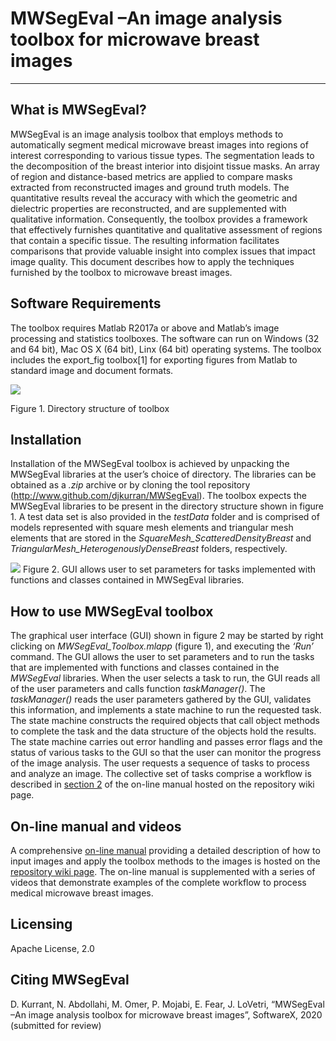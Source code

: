 # MWSegEval –An image analysis toolbox for microwave breast images

***

## What is MWSegEval?

MWSegEval is an image analysis toolbox that employs methods to automatically segment medical microwave breast images into regions of interest corresponding to various tissue types. The segmentation leads to the decomposition of the breast interior into disjoint tissue masks. An array of region and distance-based metrics are applied to compare masks extracted from reconstructed images and ground truth models. The quantitative results reveal the accuracy with which the geometric and dielectric properties are reconstructed, and are supplemented with qualitative information. Consequently, the toolbox provides a framework that effectively furnishes quantitative and qualitative assessment of regions that contain a specific tissue. The resulting information facilitates comparisons that provide valuable insight into complex issues that impact image quality. This document describes how to apply the techniques furnished by the toolbox to microwave breast images.

## Software Requirements

The toolbox requires Matlab R2017a or above and Matlab’s image processing and statistics toolboxes. The software can run on Windows (32 and 64 bit), Mac OS X (64 bit), Linx (64 bit) operating systems. The toolbox includes the export_fig toolbox[1] for exporting figures from Matlab to standard image and document formats.

![](https://github.com/djkurran/MWSegEval/blob/main/figures/figureReadMe_1.png)

Figure 1. Directory structure of toolbox

## Installation

Installation of the MWSegEval toolbox is achieved by unpacking the MWSegEval libraries at the user’s choice of directory. The libraries can be obtained as a *.zip* archive or by cloning the tool repository (http://www.github.com/djkurran/MWSegEval). The toolbox expects the MWSegEval libraries to be present in the directory structure shown in figure 1. A test data set is also provided in the *testData* folder and is comprised of models represented with square mesh elements and triangular mesh elements that are stored in the *SquareMesh_ScatteredDensityBreast* and *TriangularMesh_HeterogenouslyDenseBreast* folders, respectively.

![](https://github.com/djkurran/MWSegEval/blob/main/figures/figure2.png)
Figure 2. GUI allows user to set parameters for tasks implemented with functions and classes contained in MWSegEval libraries.

## How to use MWSegEval toolbox

The graphical user interface (GUI) shown in figure 2 may be started by right clicking on *MWSegEval_Toolbox.mlapp* (figure 1), and executing the *‘Run’* command. The GUI allows the user to set parameters and to run the tasks that are implemented with functions and classes contained in the *MWSegEval* libraries. When the user selects a task to run, the GUI reads all of the user parameters and calls function *taskManager()*. The *taskManager()* reads the user parameters gathered by the GUI, validates this information, and implements a state machine to run the requested task. The state machine constructs the required objects that call object methods to complete the task and the data structure of the objects hold the results. The state machine carries out error handling and passes error flags and the status of various tasks to the GUI so that the user can monitor the progress of the image analysis. The user requests a sequence of tasks to process and analyze an image. The collective set of tasks comprise a workflow is described in [section 2](https://github.com/djkurran/MWSegEval/wiki/2.-Workflow) of the on-line manual hosted on the repository wiki page.

## On-line manual and videos

A comprehensive [on-line manual](https://github.com/djkurran/MWSegEval/wiki) providing a detailed description of how to input images and apply the toolbox methods to the images is hosted on the [repository wiki page](https://github.com/djkurran/MWSegEval/wiki). The on-line manual is supplemented with a series of videos that demonstrate examples of the complete workflow to process medical microwave breast images. 

## Licensing

Apache License, 2.0

## Citing MWSegEval

D. Kurrant, N. Abdollahi, M. Omer, P. Mojabi, E. Fear, J. LoVetri, “MWSegEval –An image analysis toolbox for microwave breast images”, SoftwareX, 2020 (submitted for review) 




